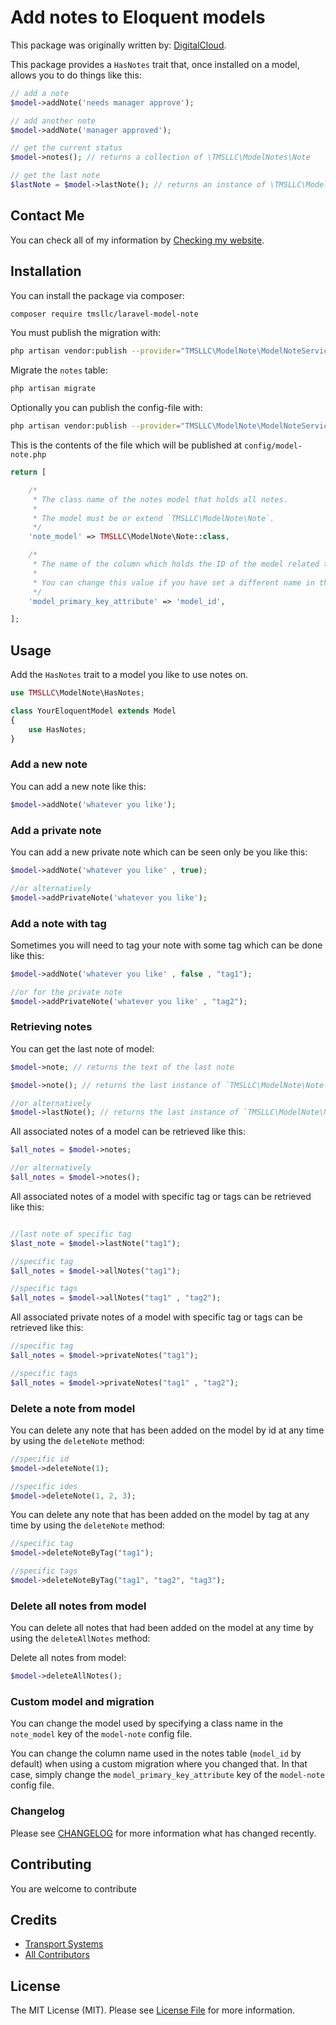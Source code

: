 # Add notes to Eloquent models

This package was originally written by: [DigitalCloud](https://github.com/DigitalCloud/laravel-model-notes).

This package provides a `HasNotes` trait that, once installed on a model, allows you to do things like this:

```php
// add a note
$model->addNote('needs manager approve');

// add another note
$model->addNote('manager approved');

// get the current status
$model->notes(); // returns a collection of \TMSLLC\ModelNotes\Note

// get the last note
$lastNote = $model->lastNote(); // returns an instance of \TMSLLC\ModelNotes\Note

```

## Contact Me

You can check all of my information
by [Checking my website](https://transport-system.com/).

## Installation

You can install the package via composer:

```bash
composer require tmsllc/laravel-model-note
```

You must publish the migration with:

```bash
php artisan vendor:publish --provider="TMSLLC\ModelNote\ModelNoteServiceProvider" --tag="migrations"
```

Migrate the `notes` table:

```bash
php artisan migrate
```

Optionally you can publish the config-file with:

```bash
php artisan vendor:publish --provider="TMSLLC\ModelNote\ModelNoteServiceProvider" --tag="config"
```

This is the contents of the file which will be published at `config/model-note.php`

```php
return [

    /*
     * The class name of the notes model that holds all notes.
     *
     * The model must be or extend `TMSLLC\ModelNote\Note`.
     */
    'note_model' => TMSLLC\ModelNote\Note::class,

    /*
     * The name of the column which holds the ID of the model related to the notes.
     *
     * You can change this value if you have set a different name in the migration for the notes table.
     */
    'model_primary_key_attribute' => 'model_id',

];
```

## Usage

Add the `HasNotes` trait to a model you like to use notes on.

```php
use TMSLLC\ModelNote\HasNotes;

class YourEloquentModel extends Model
{
    use HasNotes;
}
```

### Add a new note

You can add a new note like this:

```php
$model->addNote('whatever you like');
```

### Add a private note

You can add a new private note which can be seen only be you like this:

```php
$model->addNote('whatever you like' , true);

//or alternatively
$model->addPrivateNote('whatever you like');

```

### Add a note with tag

Sometimes you will need to tag your note with some tag which can be done like this:

```php
$model->addNote('whatever you like' , false , "tag1");

//or for the private note
$model->addPrivateNote('whatever you like' , "tag2");

```

### Retrieving notes

You can get the last note of model:

```php
$model->note; // returns the text of the last note

$model->note(); // returns the last instance of `TMSLLC\ModelNote\Note`

//or alternatively
$model->lastNote(); // returns the last instance of `TMSLLC\ModelNote\Note`
```

All associated notes of a model can be retrieved like this:

```php
$all_notes = $model->notes;

//or alternatively
$all_notes = $model->notes();
```

All associated notes of a model with specific tag or tags can be retrieved like this:

```php

//last note of specific tag
$last_note = $model->lastNote("tag1"); 

//specific tag
$all_notes = $model->allNotes("tag1");

//specific tags
$all_notes = $model->allNotes("tag1" , "tag2");
```

All associated private notes of a model with specific tag or tags can be retrieved like this:

```php
//specific tag
$all_notes = $model->privateNotes("tag1");

//specific tags
$all_notes = $model->privateNotes("tag1" , "tag2");
```

### Delete a note from model

You can delete any note that has been added on the model by id at any time by using the `deleteNote` method:

```php
//specific id
$model->deleteNote(1);

//specific ides
$model->deleteNote(1, 2, 3);

```

You can delete any note that has been added on the model by tag at any time by using the `deleteNote` method:

```php
//specific tag
$model->deleteNoteByTag("tag1");

//specific tags
$model->deleteNoteByTag("tag1", "tag2", "tag3");

```

### Delete all notes from model

You can delete all notes that had been added on the model at any time by using the `deleteAllNotes` method:

Delete all notes from model:

```php
$model->deleteAllNotes();
```

### Custom model and migration

You can change the model used by specifying a class name in the `note_model` key of the `model-note` config file.

You can change the column name used in the notes table (`model_id` by default) when using a custom migration where you
changed
that. In that case, simply change the `model_primary_key_attribute` key of the `model-note` config file.


### Changelog

Please see [CHANGELOG](CHANGELOG.md) for more information what has changed recently.
 
## Contributing

You are welcome to contribute

## Credits

- [Transport Systems](https://github.com/tmsllc)
- [All Contributors](../../contributors)

## License

The MIT License (MIT). Please see [License File](LICENSE) for more information.
